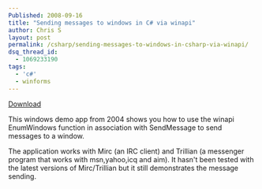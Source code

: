 ```yaml
---
Published: 2008-09-16
title: "Sending messages to windows in C# via winapi"
author: Chris S
layout: post
permalink: /csharp/sending-messages-to-windows-in-csharp-via-winapi/
dsq_thread_id:
  - 1069233190
tags:
  - 'c#'
  - winforms
---
```

[Download][1]

This windows demo app from 2004 shows you how to use the winapi EnumWindows function in association with SendMessage to send messages to a window. 

The application works with Mirc (an IRC client) and Trillian (a messenger program that works with msn,yahoo,icq and aim). It hasn't been tested with the latest versions of Mirc/Trillian but it still demonstrates the message sending.

 [1]: /wp-content/uploads/2013/02/sendmessageenumwindows.zip